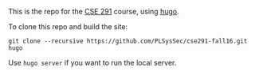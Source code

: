 This is the repo for the [CSE 291](https://cseweb.ucsd.edu/~dstefan/cse291-fall16) course, using
[hugo](https://gohugo.io).

To clone this repo and build the site:

```
git clone --recursive https://github.com/PLSysSec/cse291-fall16.git
hugo
```

Use `hugo server` if you want to run the local server.


